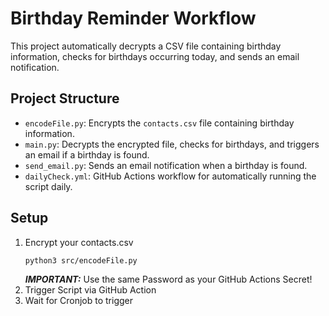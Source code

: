 # Birthday Reminder Workflow

This project automatically decrypts a CSV file containing birthday information, checks for birthdays occurring today, and sends an email notification.

## Project Structure

- `encodeFile.py`: Encrypts the `contacts.csv` file containing birthday information.
- `main.py`: Decrypts the encrypted file, checks for birthdays, and triggers an email if a birthday is found.
- `send_email.py`: Sends an email notification when a birthday is found.
- `dailyCheck.yml`: GitHub Actions workflow for automatically running the script daily.

## Setup

1. Encrypt your contacts.csv
   ```bash
   python3 src/encodeFile.py
   ```
   ***IMPORTANT:*** Use the same Password as your GitHub Actions Secret!
2. Trigger Script via GitHub Action
3. Wait for Cronjob to trigger
